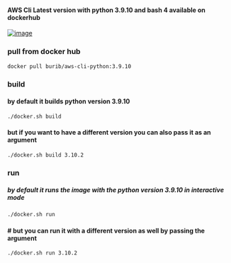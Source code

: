 #### AWS Cli Latest version with python 3.9.10 and bash 4 available on dockerhub

[![image](https://user-images.githubusercontent.com/956227/151948683-da411a4a-938c-4486-b346-e8133520f9aa.png)](https://hub.docker.com/r/burib/aws-cli-python/tags?page=1&name=3.9.10)


### pull from docker hub

```sh
docker pull burib/aws-cli-python:3.9.10
```


### build
#### by default it builds python version 3.9.10
```sh
./docker.sh build
```  

#### but if you want to have a different version you can also pass it as an argument
```sh
./docker.sh build 3.10.2
```

### run
##### by default it runs the image with the python version 3.9.10 in interactive mode
```sh
./docker.sh run
```

#### # but you can run it with a different version as well by passing the argument

```sh
./docker.sh run 3.10.2
```

